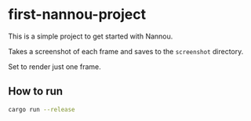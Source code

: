 # first-nannou-project

This is a simple project to get started with Nannou.

Takes a screenshot of each frame and saves to the `screenshot` directory.

Set to render just one frame.

## How to run

```bash
cargo run --release
```

